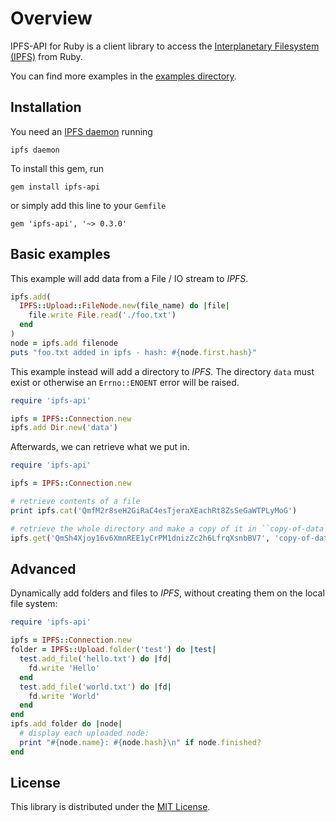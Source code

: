 # Overview

IPFS-API for Ruby is a client library to access the [Interplanetary Filesystem (IPFS)](https://ipfs.io) from Ruby.

You can find more examples in the
[examples directory](https://github.com/hjoest/ruby-ipfs-api/tree/master/examples).


## Installation

You need an [IPFS daemon](https://ipfs.io/docs/install/) running

    ipfs daemon

To install this gem, run

    gem install ipfs-api

or simply add this line to your ``Gemfile``

    gem 'ipfs-api', '~> 0.3.0'


## Basic examples

This example will add data from a File / IO stream to *IPFS*. 

```rb
ipfs.add(
  IPFS::Upload::FileNode.new(file_name) do |file|
    file.write File.read('./foo.txt')
  end
)
node = ipfs.add filenode
puts "foo.txt added in ipfs - hash: #{node.first.hash}"
```


This example instead will add a directory to *IPFS*. The directory ``data``
must exist or otherwise an ``Errno::ENOENT`` error will be raised.

```ruby
require 'ipfs-api'

ipfs = IPFS::Connection.new
ipfs.add Dir.new('data')
```


Afterwards, we can retrieve what we put in.

```ruby
require 'ipfs-api'

ipfs = IPFS::Connection.new

# retrieve contents of a file
print ipfs.cat('QmfM2r8seH2GiRaC4esTjeraXEachRt8ZsSeGaWTPLyMoG')

# retrieve the whole directory and make a copy of it in ``copy-of-data``
ipfs.get('QmSh4Xjoy16v6XmnREE1yCrPM1dnizZc2h6LfrqXsnbBV7', 'copy-of-data')
```


## Advanced

Dynamically add folders and files to *IPFS*, without creating them
on the local file system:

```ruby
require 'ipfs-api'

ipfs = IPFS::Connection.new
folder = IPFS::Upload.folder('test') do |test|
  test.add_file('hello.txt') do |fd|
    fd.write 'Hello'
  end
  test.add_file('world.txt') do |fd|
    fd.write 'World'
  end
end
ipfs.add folder do |node|
  # display each uploaded node:
  print "#{node.name}: #{node.hash}\n" if node.finished?
end
```


## License

This library is distributed under the [MIT License](https://github.com/hjoest/ruby-ipfs-api/tree/master/LICENSE).
